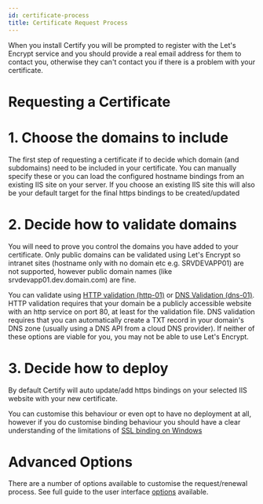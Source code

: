 ```yaml
---
id: certificate-process
title: Certificate Request Process
---
```


When you install Certify you will be prompted to register with the Let's Encrypt service and you should provide a real email address for them to contact you, otherwise they can't contact you if there is a problem with your certificate. 

# Requesting a Certificate

# 1. Choose the domains to include
The first step of requesting a certificate if to decide which domain (and subdomains) need to be included in your certificate. You can manually specify these or you can load the configured hostname bindings from an existing IIS site on your server. If you choose an existing IIS site this will also be your default target for the final https bindings to be created/updated

# 2. Decide how to validate domains
You will need to prove you control the domains you have added to your certificate. Only public domains can be validated using Let's Encrypt so intranet sites (hostname only with no domain etc e.g. SRVDEVAPP01) are not supported, however public domain names (like srvdevapp01.dev.domain.com) are fine.

You can validate using [HTTP validation (http-01)](http-validation.md) or [DNS Validation (dns-01)](dns-validation.md). HTTP validation requires that your domain be a publicly accessible website with an http service on port 80, at least for the validation file. DNS validation requires that you can automatically create a TXT record in your domain's DNS zone (usually using a DNS API from a cloud DNS provider). If neither of these options are viable for you, you may not be able to use Let's Encrypt.

# 3. Decide how to deploy
By default Certify will auto update/add https bindings on your selected IIS website with your new certificate. 

You can customise this behaviour or even opt to have no deployment at all, however if you do customise binding behaviour you should have a clear understanding of the limitations of [SSL binding on Windows](ssl-windows.md)

# Advanced Options

There are a number of options available to customise the request/renewal process. See full guide to the user interface [options](ui-options.md) available.